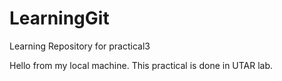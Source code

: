 # LearningGit
Learning Repository for practical3


Hello from my local machine. This practical is done in UTAR lab.